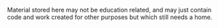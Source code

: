 Material stored here may not be education related, and may just contain code and work created for other purposes but which still needs a home.